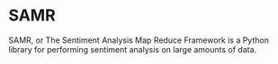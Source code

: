 SAMR
====

SAMR, or The Sentiment Analysis Map Reduce Framework is a Python library for performing sentiment analysis on large amounts of data. 
